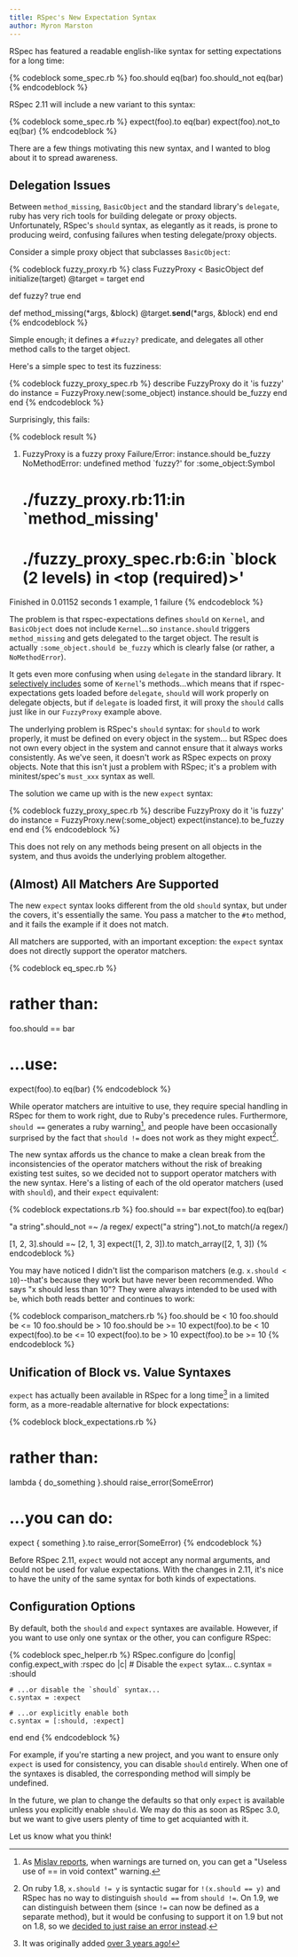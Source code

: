 ```yaml
---
title: RSpec's New Expectation Syntax
author: Myron Marston
---
```


RSpec has featured a readable english-like syntax for setting
expectations for a long time:

{% codeblock some_spec.rb %}
foo.should eq(bar)
foo.should_not eq(bar)
{% endcodeblock %}

RSpec 2.11 will include a new variant to this syntax:

{% codeblock some_spec.rb %}
expect(foo).to eq(bar)
expect(foo).not_to eq(bar)
{% endcodeblock %}

There are a few things motivating this new syntax, and I wanted
to blog about it to spread awareness.

## Delegation Issues

Between `method_missing`, `BasicObject` and the standard library's
`delegate`, ruby has very rich tools for building delegate or proxy
objects. Unfortunately, RSpec's `should` syntax, as elegantly as it
reads, is prone to producing weird, confusing failures when testing
delegate/proxy objects.

Consider a simple proxy object that subclasses `BasicObject`:

{% codeblock fuzzy_proxy.rb %}
class FuzzyProxy < BasicObject
  def initialize(target)
    @target = target
  end

  def fuzzy?
    true
  end

  def method_missing(*args, &block)
    @target.__send__(*args, &block)
  end
end
{% endcodeblock %}

Simple enough; it defines a `#fuzzy?` predicate, and delegates all
other method calls to the target object.

Here's a simple spec to test its fuzziness:

{% codeblock fuzzy_proxy_spec.rb %}
describe FuzzyProxy do
  it 'is fuzzy' do
    instance = FuzzyProxy.new(:some_object)
    instance.should be_fuzzy
  end
end
{% endcodeblock %}

Surprisingly, this fails:

{% codeblock result %}
  1) FuzzyProxy is a fuzzy proxy
     Failure/Error: instance.should be_fuzzy
     NoMethodError:
       undefined method `fuzzy?' for :some_object:Symbol
     # ./fuzzy_proxy.rb:11:in `method_missing'
     # ./fuzzy_proxy_spec.rb:6:in `block (2 levels) in <top (required)>'

Finished in 0.01152 seconds
1 example, 1 failure
{% endcodeblock %}

The problem is that rspec-expectations defines `should` on `Kernel`,
and `BasicObject` does not include `Kernel`...so `instance.should`
triggers `method_missing` and gets delegated to the target object.
The result is actually `:some_object.should be_fuzzy` which is
clearly false (or rather, a `NoMethodError`).

It gets even more confusing when using `delegate` in the standard
library. It [selectively
includes](https://github.com/ruby/ruby/blob/v1_9_3_194/lib/delegate.rb#L43-50)
some of `Kernel`'s methods...which means that if rspec-expectations gets
loaded before `delegate`, `should` will work properly on delegate
objects, but if `delegate` is loaded first, it will proxy the `should`
calls just like in our `FuzzyProxy` example above.

The underlying problem is RSpec's `should` syntax: for `should` to
work properly, it must be defined on every object in the system...
but RSpec does not own every object in the system and cannot ensure
that it always works consistently. As we've seen, it doesn't work
as RSpec expects on proxy objects. Note that this isn't just a
problem with RSpec; it's a problem with minitest/spec's `must_xxx`
syntax as well.

The solution we came up with is the new `expect` syntax:

{% codeblock fuzzy_proxy_spec.rb %}
describe FuzzyProxy do
  it 'is fuzzy' do
    instance = FuzzyProxy.new(:some_object)
    expect(instance).to be_fuzzy
  end
end
{% endcodeblock %}

This does not rely on any methods being present on all objects
in the system, and thus avoids the underlying problem altogether.

## (Almost) All Matchers Are Supported

The new `expect` syntax looks different from the old
`should` syntax, but under the covers, it's essentially
the same. You pass a matcher to the `#to` method, and
it fails the example if it does not match.

All matchers are supported, with an important exception:
the `expect` syntax does not directly support the operator
matchers.

{% codeblock eq_spec.rb %}
# rather than:
foo.should == bar

# ...use:
expect(foo).to eq(bar)
{% endcodeblock %}

While operator matchers are intuitive to use, they require
special handling in RSpec for them to work right, due to Ruby's
precedence rules. Furthermore, `should ==` generates a ruby
warning[^foot_1], and people have been occasionally surprised by
the fact that `should !=` does not work as they might expect[^foot_2].

The new syntax affords us the chance to make a clean
break from the inconsistencies of the operator matchers
without the risk of breaking existing test suites, so
we decided not to support operator matchers with
the new syntax. Here's a listing of each of the old
operator matchers (used with `should`), and their `expect` equivalent:

{% codeblock expectations.rb %}
foo.should == bar
expect(foo).to eq(bar)

"a string".should_not =~ /a regex/
expect("a string").not_to match(/a regex/)

[1, 2, 3].should =~ [2, 1, 3]
expect([1, 2, 3]).to match_array([2, 1, 3])
{% endcodeblock %}

You may have noticed I didn't list the comparison matchers
(e.g. `x.should < 10`)--that's because they work but have
never been recommended. Who says "x should less than 10"?
They were always intended to be used with `be`, which
both reads better and continues to work:

{% codeblock comparison_matchers.rb %}
foo.should be < 10
foo.should be <= 10
foo.should be > 10
foo.should be >= 10
expect(foo).to be < 10
expect(foo).to be <= 10
expect(foo).to be > 10
expect(foo).to be >= 10
{% endcodeblock %}

## Unification of Block vs. Value Syntaxes

`expect` has actually been available in RSpec for a long
time[^foot_3] in a limited form, as a more-readable alternative
for block expectations:

{% codeblock block_expectations.rb %}
# rather than:
lambda { do_something }.should raise_error(SomeError)

# ...you can do:
expect { something }.to raise_error(SomeError)
{% endcodeblock %}

Before RSpec 2.11, `expect` would not accept any normal arguments,
and could not be used for value expectations. With the changes
in 2.11, it's nice to have the unity of the same syntax for both
kinds of expectations.

## Configuration Options

By default, both the `should` and `expect` syntaxes are
available. However, if you want to use only one syntax
or the other, you can configure RSpec:

{% codeblock spec_helper.rb %}
RSpec.configure do |config|
  config.expect_with :rspec do |c|
    # Disable the `expect` sytax...
    c.syntax = :should

    # ...or disable the `should` syntax...
    c.syntax = :expect

    # ...or explicitly enable both
    c.syntax = [:should, :expect]
  end
end
{% endcodeblock %}

For example, if you're starting a new project, and you want
to ensure only `expect` is used for consistency, you can disable
`should` entirely. When one of the syntaxes is disabled, the
corresponding method will simply be undefined.

In the future, we plan to change the defaults so that only
`expect` is available unless you explicitly enable `should`.
We may do this as soon as RSpec 3.0, but we want to give
users plenty of time to get acquianted with it.

Let us know what you think!

[^foot_1]: As [Mislav reports](http://mislav.uniqpath.com/2011/06/ruby-verbose-mode/),
  when warnings are turned on, you can get a "Useless use of == in void context" warning.
[^foot_2]: On ruby 1.8, `x.should != y` is syntactic sugar for 
  `!(x.should == y)` and RSpec has no way to distinguish
  `should ==` from `should !=`. On 1.9, we can distinguish between
   them (since `!=` can now be defined as a separate method),
  but it would be confusing to support it on 1.9 but not on 1.8,
  so we [decided to just raise an error
  instead](https://github.com/rspec/rspec-expectations/issues/33).
[^foot_3]: It was originally added [over 3 years
  ago!](https://github.com/dchelimsky/rspec/commit/7e4f872b4becbd41588da95c0e5d954a6e770293)
